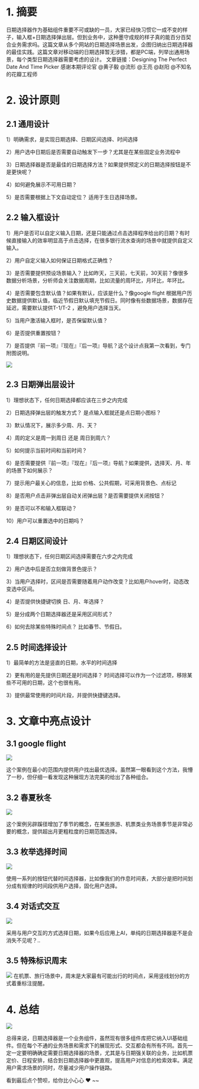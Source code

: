 # 1. 摘要

日期选择器作为基础组件重要不可或缺的一员，大家已经快习惯它一成不变的样子，输入框+日期选择弹出层。但到业务中，这种墨守成规的样子真的能百分百契合业务需求吗。这篇文章从多个网站的日期选择场景出发，企图归纳出日期选择器的最佳实践。这篇文章对移动端的日期选择暂无涉猎，都是PC端，列举出通用场景，每个类型日期选择器需要考虑的设计。
文章链接：Designing The Perfect Date And Time Picker
感谢本期评论官 @黄子毅 @流形  @王亮    @赵阳     @不知名的花瓣工程师
# 2. 设计原则

## 2.1 通用设计
1）明确需求，是实现日期选择、日期区间选择、时间选择

2）用户选中日期后是否需要自动触发下一步？尤其是在某些固定业务流程中

3）日期选择器是否是最佳的日期选择方法？如果提供预定义的日期选择按钮是不是更快呢？

4）如何避免展示不可用日期？

5）是否需要根据上下文自动定位？ 适用于生日选择场景。

## 2.2 输入框设计
1）用户是否可以自定义输入日期，还是只能通过点击选择程序给出的日期？有时候直接输入的效率明显高于点击选择，在很多银行流水查询的场景中就提供自定义输入。

2）用户自定义输入如何保证日期格式正确性？

3）是否需要提供预设场景输入？ 比如昨天，三天前，七天前，30天前？像很多数据分析场景，分析师会关注数据周期，比如流量的周环比，月环比，年环比。

4）是否需要包含默认值？如果有默认，应该是什么？像google flight 根据用户历史数据提供默认值，临近节假日默认填充节假日。同时像有些数据场景，数据存在延迟，需要默认提供T-1/T-2 ，避免用户选择当天。

5）当用户激活输入框时，是否保留默认值？

6）是否提供重置按钮？

7）是否提供『前一项』『现在』『后一项』导航？这个设计点我第一次看到，专门附图说明。

![](https://pic3.zhimg.com/v2-cd71b6e05dec1c801794415816b6369a_b.png)

## 2.3 日期弹出层设计
1）理想状态下，任何日期选择都应该在三步之内完成

2）日期选择弹出层的触发方式？ 是点输入框就还是点日期小图标？

3）默认情况下，展示多少周、月、天？

4）周的定义是周一到周日 还是  周日到周六？

5）如何提示当前时间和当前时间？

6）是否需要提供『前一项』『现在』『后一项』导航？如果提供，选择天、月、年的场景下如何展示？

7）提示用户最关心的信息，比如 价格、公共假期，可采用背景色、点标记

8）是否用户点击非弹出层自动关闭弹出层？是否需要提供关闭按钮？

9）是否可以不和输入框联动？

10）用户可以重置选中的日期吗？


## 2.4 日期区间设计
1）理想状态下，任何日期区间选择需要在六步之内完成

2）用户选中后是否立刻做背景色提示？

3）当用户选择时，区间是否需要随着用户动作改变？比如用户hover时，动态改变选中区间。

4）是否提供快捷键切换 日、月、年选择？

5）是分成两个日期选择器还是采用区间形式？

6）如何去除某些特殊时间点？ 比如春节、节假日。


## 2.5 时间选择设计
1）最简单的方法是竖直的日期，水平的时间选择

2）更有用的是先提供日期还是时间选择？ 时间选择可以作为一个过滤项，移除某些不可用的日期，这个也很有用。

3）提供最常使用的时间片段，并提供快捷键选择。

# 3. 文章中亮点设计

## 3.1 google flight
![](https://pic4.zhimg.com/v2-2cb10cf0f88fc046d32482e8fe0cd837_b.png)

这个案例在最小的范围内提供用户找出最优选择。虽然第一眼看到这个方法，我懵了一秒，但仔细一看发现这种展现方法完美的给出了各种组合。

## 3.2 春夏秋冬
![](https://pic2.zhimg.com/v2-d3250f633f8ff1a075279fbfbf43cfb9_b.png)

这个案例另辟蹊径增加了季节的概念，在某些旅游、机票类业务场景季节是非常必要的概念，提供超出月更粗粒度的日期范围选择。

## 3.3 枚举选择时间
![](https://pic4.zhimg.com/v2-e2d05d6a438b19d5acc7b6a2db6d8d1f_b.png)

使用一系列的按钮代替时间选择器，比如像我们的作息时间表，大部分是把时间划分成有规律的时间段供用户选择，固化用户选择。

## 3.4 对话式交互

![](https://pic1.zhimg.com/v2-cd4874c5dc98505c56b05dbd3193fa78_b.gif)

采用与用户交互的方式选择日期，如果今后应用上AI，单纯的日期选择器是不是会消失不见呢？..
## 3.5  特殊标识周末
![](https://pic1.zhimg.com/v2-d8410bede19d7bd4c212ad216ebd0770_b.png)
在机票、旅行场景中，周末是大家最有可能出行的时间点，采用竖线划分的方式着重标注提醒。

# 4. 总结

![](https://pic3.zhimg.com/v2-ec840145feb22eeac76e5a0503828436_b.png)

总得来说，日期选择器是一个业务组件，虽然现有很多组件库把它纳入UI基础组件。但在每个不通的业务场景和需求下的展现形式、交互都会有所有不同。首先一定一定要明确确定需要日期选择器的场景，尤其是与日期强关联的业务，比如机票定价、日程安排，结合到日期选择器中更直观，提高用户对信息的检索效率。满足用户需求场景的同时，尽量减少用户操作链路。

看到最后点个赞呗，给你比小心心 ❤ ~~
